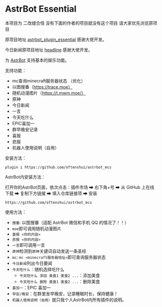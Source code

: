 # AstrBot Essential
本项目为 二改缝合怪 没有下面的作者的项目就没有这个项目 请大家优先浏览原项目

原项目地址 [astrbot_plugin_essential](https://github.com/Soulter/astrbot_plugin_essential.git) 感谢大佬开发。

今日新闻原项目地址 [headline](https://github.com/bbpn-cn/headline) 感谢大佬开发。

为 [AstrBot](https://github.com/Soulter/AstrBot) 支持基本的娱乐功能。

支持功能：
- mc查询minecraft服务器状态 （优化）
- 以图搜番（https://trace.moe）
- 随机动漫图片（https://t.mwm.moe/）
- 原神
- 今日新闻
- 一言
- 今天吃什么
- EPIC喜加一
- 群早晚安记录
- 喜报
- 悲报
- 机器人使用说明（自用）


安装方法：
```
plugin i https://github.com/oftenshui/astrbot_mcs
```
AstrBot内安装方法：

打开你的AstrBot页面，依次点击：插件市场 ➡ 右下角+号 ➡ 从 GitHub 上在线下载 ➡ 复制下方链接 ➡ 填入仓库链接项 ➡ 安装
```
https://github.com/oftenshui/astrbot_mcs
```
使用方法：
- `搜番`: 以图搜番（适配 AstrBot 微信和手机 QQ 的情况了！！）
- `moe`即可调用随机动漫图片
- `喜报 <你的内容>`
- `悲报 <你的内容>`
- `一言`即可调用一言
- `原神`检测到`原神`关键词自动发送一条圣经
- `mc`: `mc <minecraft服务器地址>`即可查询服务器状态
- `今日新闻`列出今日要闻
- `今天吃什么`：随机选择吃什么
  - `今天吃什么 添加 美食1 美食2 ...`：添加美食
  - `今天吃什么 删除 美食1 美食2 ...`：删除美食
- `喜加一`：EPIC 喜加一
- `早安/晚安`：在群里发早晚安，记录睡眠时长，保持健康！
- `机器人使用说明（自用）`就只我个人AstrBot内所有插件的说明。
